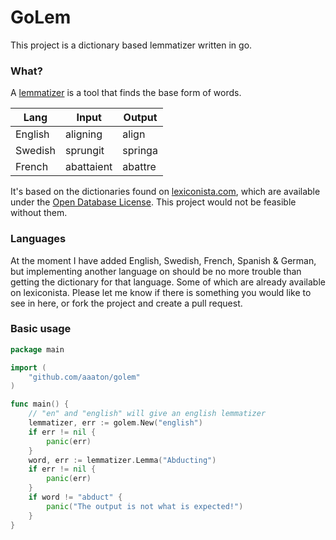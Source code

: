 # GoLem
This project is a dictionary based lemmatizer written in go. 

### What?
A [lemmatizer](https://en.wikipedia.org/wiki/Lemmatisation) is a tool that finds the base form of words.

| Lang    | Input      | Output  |
| ------- | ---------- | ------- |
| English | aligning   | align   |
| Swedish | sprungit   | springa |
| French  | abattaient | abattre |

It's based on the dictionaries found on [lexiconista.com](http://www.lexiconista.com/datasets/lemmatization/), which are available under the [Open Database License](https://opendatacommons.org/licenses/odbl/summary/). This project would not be feasible without them. 

### Languages
At the moment I have added English, Swedish, French, Spanish & German, but implementing another language on should be no more trouble than getting the dictionary for that language. Some of which are already available on lexiconista. Please let me know if there is something you would like to see in here, or fork the project and create a pull request.

### Basic usage
```go
package main

import (
	"github.com/aaaton/golem"
)

func main() {
	// "en" and "english" will give an english lemmatizer
	lemmatizer, err := golem.New("english")
	if err != nil {
		panic(err)
	}
	word, err := lemmatizer.Lemma("Abducting")
	if err != nil {
		panic(err)
	}
	if word != "abduct" {
		panic("The output is not what is expected!")
	}
}

```